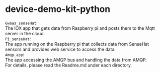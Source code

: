 # device-demo-kit-python
`Gwaas_senseHat`: <br>The IOX app that gets data from Raspberry pi and posts them to the Mqtt server in the cloud. <br>
`Pi_senseHat`: <br>The app running on the Raspberry pi that collects data from SenseHat sensors and provides web service to access the data.<br>
`Amqp_app`:<br>The app accessing the AMQP bus and handling the data from AMQP.<br>
For details, please read the Readme.md under each directory.
